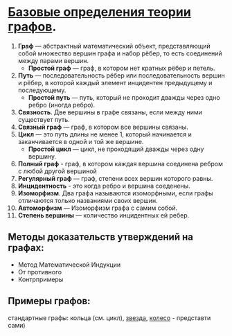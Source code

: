 # [Базовые определения теории графов](https://ru.wikipedia.org/wiki/Глоссарий_теории_графов).

1. **Граф** — абстрактный математический объект, представляющий собой множество вершин графа и набор рёбер, то есть соединений между парами вершин. 
    - **Простой граф** — граф, в котором нет кратных рёбер и петель.
2. **Путь** — последовательность рёбер или последовательность вершин и рёбер, в которой каждый элемент инцидентен предыдущему и последующему.
    - **Простой путь** — путь, который не проходит дважды через одно ребро (иногда ребро).
3. **Связность**. Две вершины в графе связаны, если между ними существует путь.
4. **Связный граф** — граф, в котором все вершины связаны.
5. **Цикл** — это путь длины не менее 1, который начинается и заканчивается в одной и той же вершине.
    - **Простой цикл** — цикл, не проходящий дважды через одну вершину.
6. **Полный граф** - граф, в котором каждая вершина соединена ребром с любой другой вершиной
7. **Регулярный граф** — граф, степени всех вершин которого равны.
8. **Инцидентность** - это когда ребро и вершина соеденены.
9. **Изоморфизм**. Два графа называются изоморфными, если графы отличаются только названиями своих вершин.
10. **Автоморфизм** — Изоморфизм графа с самим собой.
11. **Степень вершины** — количество инцидентных ей ребер.

## Методы доказательств утверждений на графах:
- Метод Математической Индукции 
- От противного
- Контрпримеры

## Примеры графов:
стандартные графы: кольца (см. цикл), [звезда](https://ru.wikipedia.org/wiki/Граф-звезда), [колесо](https://ru.wikipedia.org/wiki/Колесо_(теория_графов)) - представти сами)

